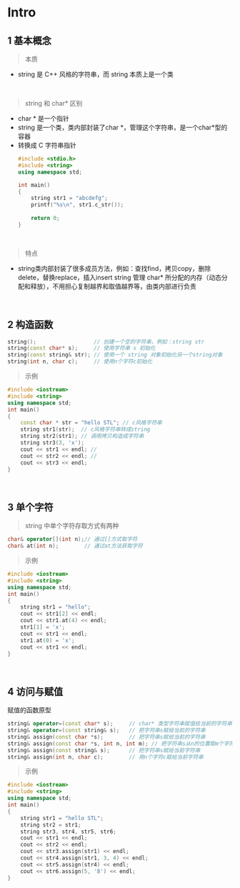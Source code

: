
# Intro

## 1 基本概念
>本质
- string 是 C++ 风格的字符串，而 string 本质上是一个类

&emsp;
>string 和 char* 区别
- char * 是一个指针
- string 是一个类，类内部封装了char \*，管理这个字符串，是一个char*型的容器
- 转换成 C 字符串指针
    ```c++
    #include <stdio.h>
    #include <string>
    using namespace std;

    int main()
    {
        string str1 = "abcdefg";
        printf("%s\n", str1.c_str());
        
        return 0;
    }
    ```

&emsp;
>特点
- string类内部封装了很多成员方法，例如：查找find，拷贝copy，删除delete，替换replace，插入insert
string 管理 char* 所分配的内存（动态分配和释放），不用担心复制越界和取值越界等，由类内部进行负责


&emsp;
## 2 构造函数
```c++
string();                  // 创建一个空的字符串，例如：string str
string(const char* s);     // 使用字符串 s 初始化
string(const string& str); // 使用一个 string 对象初始化另一个string对象
string(int n, char c);     // 使用n个字符c初始化
```
>示例
```C++
#include <iostream>
#include <string>
using namespace std;
int main()
{
    const char * str = "hello STL"; // c风格字符串
    string str1(str);  // c风格字符串转成string
    string str2(str1); // 调用拷贝构造成字符串
    string str3(3, 'x');
    cout << str1 << endl; // 
    cout << str2 << endl; // 
    cout << str3 << endl;
} 
```


&emsp;
## 3 单个字符
>string 中单个字符存取方式有两种
```c++
char& operator[](int n);// 通过[]方式取字符
char& at(int n);        // 通过at方法获取字符
```

>示例
```c++
#include <iostream>
#include <string>
using namespace std;
int main()
{
    string str1 = "hello";
    cout << str1[2] << endl;
    cout << str1.at(4) << endl;
    str1[1] = 'x';
    cout << str1 << endl;
    str1.at(0) = 'x';
    cout << str1 << endl;
} 
```


&emsp;
## 4 访问与赋值

赋值的函数原型
```c++
string& operator=(const char* s);     // char* 类型字符串赋值给当前的字符串
string& operator=(const string& s);   // 把字符串s赋给当前的字符串
string& assign(const char *s);        // 把字符串s赋给当前的字符串
string& assign(const char *s, int n, int m); // 把字符串s从n的位置取m个字符赋给当前的字符串
string& assign(const string& s);      // 把字符串s赋给当前字符串
string& assign(int n, char c);        // 用n个字符c赋给当前字符串
```

>示例
```c++
#include <iostream>
#include <string>
using namespace std;
int main()
{
    string str1 = "hello STL";
    string str2 = str1;
    string str3, str4, str5, str6;
    cout << str1 << endl;
    cout << str2 << endl;
    cout << str3.assign(str1) << endl;
    cout << str4.assign(str1, 3, 4) << endl;
    cout << str5.assign(str4) << endl;
    cout << str6.assign(5, '8') << endl;
} 
```

